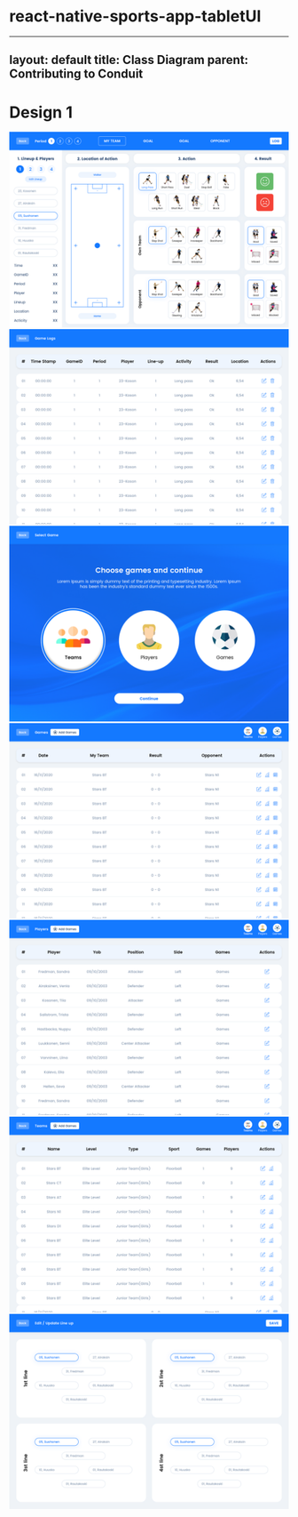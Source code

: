 # react-native-sports-app-tabletUI
---
layout: default
title: Class Diagram
parent: Contributing to Conduit
---
<!-- markdownlint-disable MD025 -->
# Design 1
![Design 1](./Design/01.png)
![Design 2](./Design/02.png)
![Design 3](./Design/03.png)
![Design 4](./Design/04.png)
![Design 5](./Design/05.png)
![Design 6](./Design/06.png)
![Design 7](./Design/07.png)


